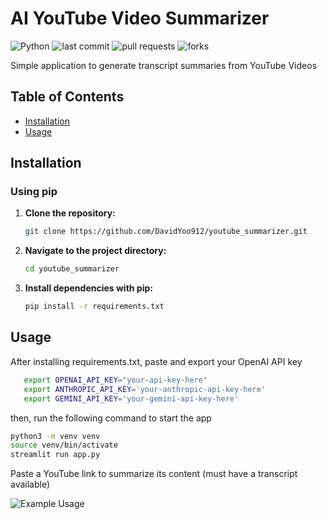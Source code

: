 # AI YouTube Video Summarizer
![Python](https://img.shields.io/badge/python-3670A0?style=for-the-badge&logo=python&logoColor=ffdd54)
![last commit](https://img.shields.io/github/last-commit/davidyoo912/youtube_summarizer?color=orange)
![pull requests](https://img.shields.io/github/issues-pr/davidyoo912/youtube_summarizer)
![forks](https://img.shields.io/github/forks/DavidYoo912/youtube_summarizer?style=social)

Simple application to generate transcript summaries from YouTube Videos 

## Table of Contents

- [Installation](#installation)
- [Usage](#usage)

## Installation

### Using pip

1. **Clone the repository:**
   ```bash
   git clone https://github.com/DavidYoo912/youtube_summarizer.git
   ```

2. **Navigate to the project directory:**
   ```bash
   cd youtube_summarizer
   ```

3. **Install dependencies with pip:**
   ```bash
   pip install -r requirements.txt
   ```

## Usage

After installing requirements.txt, paste and export your OpenAI API key

```bash
   export OPENAI_API_KEY="your-api-key-here"
   export ANTHROPIC_API_KEY='your-anthropic-api-key-here'
   export GEMINI_API_KEY='your-gemini-api-key-here'
   ```

then, run the following command to start the app 

```bash
python3 -m venv venv
source venv/bin/activate
streamlit run app.py
```

Paste a YouTube link to summarize its content (must have a transcript available)

![Example Usage](usage_screenshot.png)
